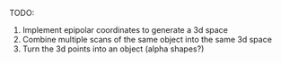 TODO: 
1. Implement epipolar coordinates to generate a 3d space
2. Combine multiple scans of the same object into the same 3d space
3. Turn the 3d points into an object (alpha shapes?)
